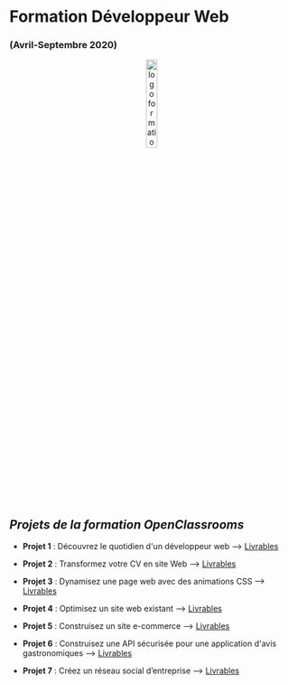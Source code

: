 # Formation Développeur Web
### (Avril-Septembre 2020)

<p align="center"><img src="https://static.oc-static.com/prod/images/paths/illustrations/185/15647531645059_WEB_DEV_JR.png" alt="logo formation dev web" width="20%"/></p>

## _Projets de la formation OpenClassrooms_

- **__Projet 1__** : Découvrez le quotidien d'un développeur web --> [Livrables](https://github.com/Esselka/OC/tree/master/P1_Leclercq_Alexis)

- **__Projet 2__** : Transformez votre CV en site Web --> [Livrables](https://github.com/Esselka/OC/tree/master/P2_Leclercq_Alexis)

- **__Projet 3__** : Dynamisez une page web avec des animations CSS --> [Livrables](https://github.com/Esselka/OC/tree/master/P3_Leclercq_Alexis)

- **__Projet 4__** : Optimisez un site web existant --> [Livrables](https://github.com/Esselka/OC/tree/master/P4_Leclercq_Alexis)

- **__Projet 5__** : Construisez un site e-commerce --> [Livrables](https://github.com/Esselka/OC/tree/master/P5_Leclercq_Alexis)

- **__Projet 6__** : Construisez une API sécurisée pour une application d'avis gastronomiques --> [Livrables](https://github.com/Esselka/OC/tree/master/P6_Leclercq_Alexis)

- **__Projet 7__** : Créez un réseau social d’entreprise --> [Livrables](https://github.com/Esselka/OC/tree/master/P7_Leclercq_Alexis)

